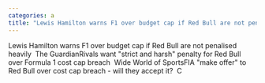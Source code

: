 ```yaml
---
categories: a
title: "Lewis Hamilton warns F1 over budget cap if Red Bull are not penalised heavily  The Guardian"
---
```

Lewis Hamilton warns F1 over budget cap if Red Bull are not penalised heavily&nbsp;&nbsp;The GuardianRivals want "strict and harsh" penalty for Red Bull over Formula 1 cost cap breach&nbsp;&nbsp;Wide World of SportsFIA "make offer" to Red Bull over cost cap breach - will they accept it?&nbsp;&nbsp;C